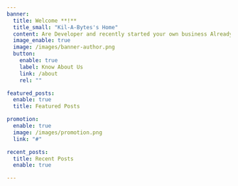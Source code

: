 ```yaml
---
banner:
  title: Welcome **!**
  title_small: "Kil-A-Bytes's Home"
  content: Are Developer and recently started your own business Already made website to ensure presence wants to develop.
  image_enable: true
  image: /images/banner-author.png
  button:
    enable: true
    label: Know About Us
    link: /about
    rel: ""

featured_posts:
  enable: true
  title: Featured Posts

promotion:
  enable: true
  image: /images/promotion.png
  link: "#"

recent_posts:
  title: Recent Posts
  enable: true

---
```

